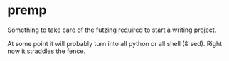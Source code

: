 # premp

Something to take care of the futzing required to start a writing project.

At some point it will probably turn into all python or all shell (& sed).
Right now it straddles the fence.
